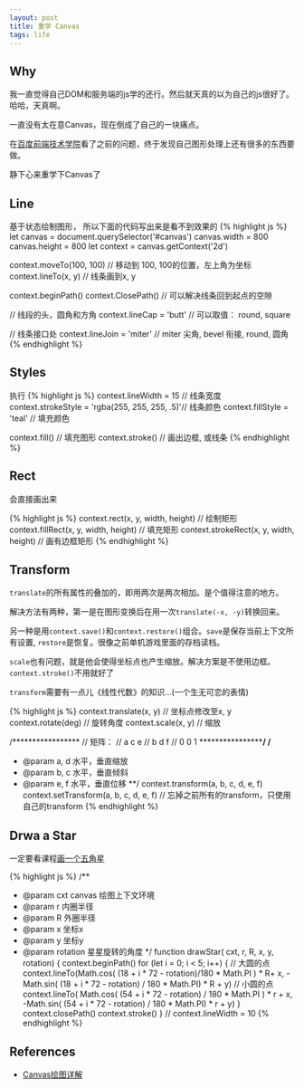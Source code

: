 ```yaml
---
layout: post
title: 重学 Canvas
tags: life
---
```


## Why

我一直觉得自己DOM和服务端的js学的还行。然后就天真的以为自己的js很好了。哈哈，天真啊。

一直没有太在意Canvas，现在倒成了自己的一块痛点。

在[百度前端技术学院](http://ife.baidu.com)看了之前的问题，终于发现自己图形处理上还有很多的东西要做。

静下心来重学下Canvas了

## Line

基于状态绘制图形， 所以下面的代码写出来是看不到效果的
{% highlight js %}
let canvas = document.querySelector('#canvas')
canvas.width = 800
canvas.height = 800
let context = canvas.getContext('2d')

context.moveTo(100, 100) // 移动到 100, 100的位置，左上角为坐标
context.lineTo(x, y) // 线条画到x, y

context.beginPath()
context.ClosePath() // 可以解决线条回到起点的空隙

// 线段的头，圆角和方角
context.lineCap = 'butt' // 可以取值： round, square

// 线条接口处
context.lineJoin = 'miter' // miter 尖角, bevel 衔接, round, 圆角
{% endhighlight %}

## Styles

执行
{% highlight js %}
context.lineWidth = 15 // 线条宽度
context.strokeStyle = 'rgba(255, 255, 255, .5)'// 线条颜色
context.fillStyle = 'teal' // 填充颜色

context.fill() // 填充图形
context.stroke() // 画出边框, 或线条
{% endhighlight %}

## Rect

会直接画出来

{% highlight js %}
context.rect(x, y, width, height) // 绘制矩形
context.fillRect(x, y, width, height) // 填充矩形
context.strokeRect(x, y, width, height) // 画有边框矩形
{% endhighlight %}

## Transform

`translate`的所有属性的叠加的，即用两次是两次相加。是个值得注意的地方。

解决方法有两种，第一是在图形变换后在用一次`translate(-x, -y)`转换回来。

另一种是用`context.save()`和`context.restore()`组合。`save`是保存当前上下文所有设置, `restore`是恢复。很像之前单机游戏里面的存档读档。

`scale`也有问题，就是他会使得坐标点也产生缩放。解决方案是不使用边框。`context.stroke()`不用就好了

`transform`需要有一点儿《线性代数》的知识...(一个生无可恋的表情)

{% highlight js %}
context.translate(x, y) // 坐标点修改至x, y
context.rotate(deg) // 旋转角度
context.scale(x, y) // 缩放

/*****************
// 矩阵：
// a   c   e
// b   d   f
// 0   0   1
******************/
/**
 * @param a, d 水平，垂直缩放
 * @param b, c 水平，垂直倾斜
 * @param e, f 水平，垂直位移
 **/
context.transform(a, b, c, d, e, f)
context.setTransform(a, b, c, d, e, f) // 忘掉之前所有的transform，只使用自己的transform
{% endhighlight %}

## Drwa a Star

一定要看课程[画一个五角星](http://www.imooc.com/video/3488)

{% highlight js %}
/**
 * @param cxt canvas 绘图上下文环境
 * @param r 内圈半径
 * @param R 外圈半径
 * @param x 坐标x
 * @param y 坐标y
 * @param rotation 星星旋转的角度
 */
function drawStar( cxt, r, R, x, y, rotation) {
    context.beginPath()
    for (let i = 0; i < 5; i++) {
        // 大圆的点
        context.lineTo(Math.cos( (18 + i * 72 - rotation)/180 * Math.PI ) * R+ x,
            -Math.sin( (18 + i * 72 - rotation) / 180 * Math.PI) * R + y)
        // 小圆的点
        context.lineTo( Math.cos( (54 + i * 72 - rotation) / 180 * Math.PI ) * r + x,
            -Math.sin( (54 + i * 72 - rotation) / 180 * Math.PI) * r + y)
    }
    context.closePath()
    context.stroke()
}
// context.lineWidth = 10
{% endhighlight %}



## References

* [Canvas绘图详解](http://www.imooc.com/learn/185)
